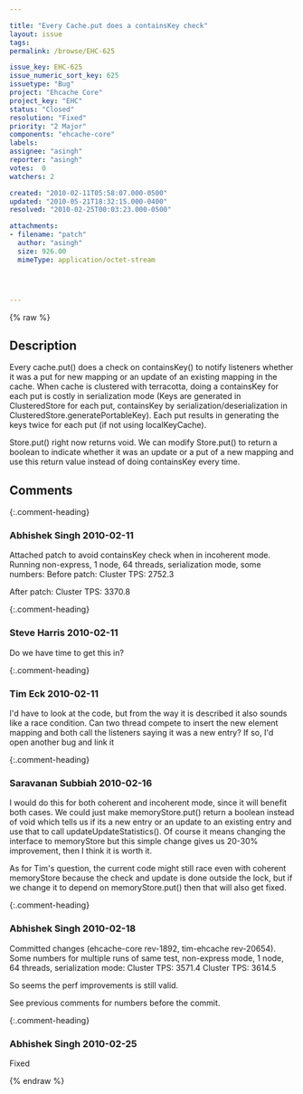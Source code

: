 ```yaml
---

title: "Every Cache.put does a containsKey check"
layout: issue
tags: 
permalink: /browse/EHC-625

issue_key: EHC-625
issue_numeric_sort_key: 625
issuetype: "Bug"
project: "Ehcache Core"
project_key: "EHC"
status: "Closed"
resolution: "Fixed"
priority: "2 Major"
components: "ehcache-core"
labels: 
assignee: "asingh"
reporter: "asingh"
votes:  0
watchers: 2

created: "2010-02-11T05:58:07.000-0500"
updated: "2010-05-21T18:32:15.000-0400"
resolved: "2010-02-25T00:03:23.000-0500"

attachments:
- filename: "patch"
  author: "asingh"
  size: 926.00
  mimeType: application/octet-stream




---
```


{% raw %}

## Description

<div markdown="1" class="description">

Every cache.put() does a check on containsKey() to notify listeners whether it was a put for new mapping or an update of an existing mapping in the cache. 
When cache is clustered with terracotta, doing a containsKey for each put is costly in serialization mode (Keys are generated in ClusteredStore for each put, containsKey by serialization/deserialization in ClusteredStore.generatePortableKey). Each put results in generating the keys twice for each put (if not using localKeyCache).

Store.put() right now returns void. We can modify Store.put() to return a boolean to indicate whether it was an update or a put of a new mapping and use this return value instead of doing containsKey every time.

</div>

## Comments


{:.comment-heading}
### **Abhishek Singh** <span class="date">2010-02-11</span>

<div markdown="1" class="comment">

Attached patch to avoid containsKey check when in incoherent mode. Running non-express, 1 node, 64 threads, serialization mode, some numbers:
Before patch:
Cluster TPS: 2752.3

After patch:
Cluster TPS: 3370.8 

</div>


{:.comment-heading}
### **Steve Harris** <span class="date">2010-02-11</span>

<div markdown="1" class="comment">

Do we have time to get this in?

</div>


{:.comment-heading}
### **Tim Eck** <span class="date">2010-02-11</span>

<div markdown="1" class="comment">

I'd have to look at the code, but from the way it is described it also sounds like a race condition. Can two thread compete to insert the new element mapping and both call the listeners saying it was a new entry? If so, I'd open another bug and link it

</div>


{:.comment-heading}
### **Saravanan Subbiah** <span class="date">2010-02-16</span>

<div markdown="1" class="comment">

I would do this for both coherent and incoherent mode, since it will benefit both cases. We could just make memoryStore.put() return a boolean instead of void which tells us if its a new entry or an update to an existing entry and use that to call updateUpdateStatistics(). Of course it means changing the interface to memoryStore but this simple change gives us 20-30% improvement, then I think it is worth it.

As for Tim's question, the current code might still race even with coherent memoryStore because the check and update is done outside the lock, but if we change it to depend on memoryStore.put() then that will also get fixed. 

</div>


{:.comment-heading}
### **Abhishek Singh** <span class="date">2010-02-18</span>

<div markdown="1" class="comment">

Committed changes (ehcache-core rev-1892, tim-ehcache rev-20654).
Some numbers for multiple runs of same test, non-express mode, 1 node, 64 threads, serialization mode:
Cluster TPS: 3571.4
Cluster TPS: 3614.5

So seems the perf improvements is still valid.

See previous comments for numbers before the commit.

</div>


{:.comment-heading}
### **Abhishek Singh** <span class="date">2010-02-25</span>

<div markdown="1" class="comment">

Fixed

</div>



{% endraw %}
